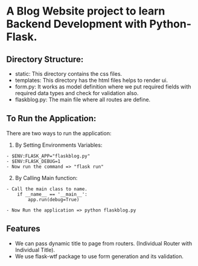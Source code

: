 # A Blog Website project to learn Backend Development with Python-Flask.

## Directory Structure:

- static: This directory contains the css files.
- templates: This directory has the html files helps to render ui.
- form.py: It works as model definition where we put required fields with required data types and check for validation also.
- flaskblog.py: The main file where all routes are define.

## To Run the Application:

There are two ways to run the application:
1. By Setting Environments Variables:
```
- $ENV:FLASK_APP="flaskblog.py"
- $ENV:FLASK_DEBUG=1
- Now run the command => "flask run"
```

2. By Calling Main function:
```
- Call the main class to name.
    if __name__ == '__main__':
        app.run(debug=True)
    
- Now Run the application => python flaskblog.py
```

## Features
- We can pass dynamic title to page from routers. (Individual Router with Individual Title).
- We use flask-wtf package to use form generation and its validation.